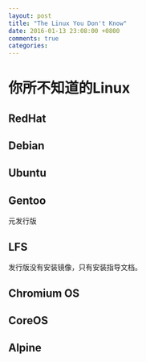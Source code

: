 ```yaml
---
layout: post
title: "The Linux You Don't Know"
date: 2016-01-13 23:08:00 +0800
comments: true
categories:
---
```

# 你所不知道的Linux

## RedHat
## Debian
## Ubuntu
## Gentoo
元发行版

## LFS
发行版没有安装镜像，只有安装指导文档。

## Chromium OS
## CoreOS
## Alpine
